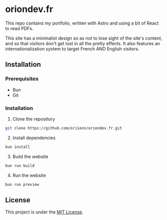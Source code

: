 # oriondev.fr
This repo contains my portfolio, written with Astro and using a bit of React to read PDFs.

This site has a minimalist design so as not to lose sight of the site's content, and so that visitors don't get lost in all the pretty effects. It also features an internationalization system to target French AND English visitors.

## Installation
### Prerequisites
- Bun
- Git

### Installation
1. Clone the repository
```sh
git clone https://github.com/oriionn/oriondev.fr.git
```

2. Install dependencies
```sh
bun install
```

3. Build the website
```sh
bun run build
```

4. Run the website
```sh
bun run preview
```

## License
This project is under the [MIT License](https://choosealicense.com/licenses/mit/).
